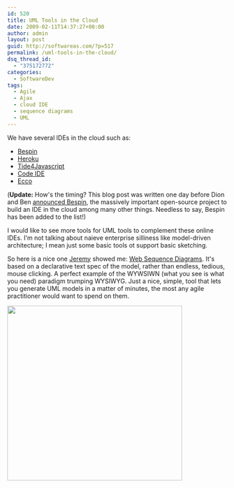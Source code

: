 ```yaml
---
id: 520
title: UML Tools in the Cloud
date: 2009-02-11T14:37:27+00:00
author: admin
layout: post
guid: http://softwareas.com/?p=517
permalink: /uml-tools-in-the-cloud/
dsq_thread_id:
  - "375172772"
categories:
  - SoftwareDev
tags:
  - Agile
  - Ajax
  - cloud IDE
  - sequence diagrams
  - UML
---
```

We have several IDEs in the cloud such as:
<ul>
  <li><a href="http://bespin.mozilla.com/">Bespin</a></li>
  <li><a href="http://heroku.com">Heroku</a></li>
  <li><a href="http://tide4javascript.com/">Tide4Javascript</a></li>
  <li><a href="http://www.codeide.com/">Code IDE</a></li>
  <li><a href="http://ecco.sourceforge.net/">Ecco</a></li>
</ul>

(<strong>Update:</strong> How's the timing? This blog post was written one day before Dion and Ben <a href="http://ajaxian.com/archives/bespin-a-new-mozilla-labs-experimental-extensible-code-editor-using-canvas">announced Bespin</a>, the massively important open-source project to build an IDE in the cloud among many other things. Needless to say, Bespin has been added to the list!)

I would like to see more tools for UML tools to complement these online IDEs. I'm not talking about naieve enterprise silliness like model-driven architecture; I mean just some basic tools ot support basic sketching.

So here is a nice one <a href="http://jermolene.com/">Jeremy</a> showed me: <a href="http://www.websequencediagrams.com/">Web Sequence Diagrams</a>. It's based on a declarative text spec of the model, rather than endless, tedious, mouse clicking. A perfect example of the WYWSIWN (what you see is what you need) paradigm trumping WYSIWYG. Just a nice, simple, tool that lets you generate UML models in a matter of minutes, the most any agile practitioner would want to spend on them.

<a href="http://www.websequencediagrams.com/"><img style="width:400px; height: 400px;" src="http://img.skitch.com/20090211-m94ymreps12dxaumkkti9q4c1f.jpg" /></a>